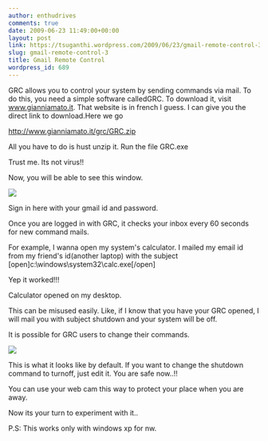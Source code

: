 ```yaml
---
author: enthudrives
comments: true
date: 2009-06-23 11:49:00+00:00
layout: post
link: https://tsuganthi.wordpress.com/2009/06/23/gmail-remote-control-3/
slug: gmail-remote-control-3
title: Gmail Remote Control
wordpress_id: 689
---
```


  


  


GRC allows you to control your system by sending commands via mail. To do this, you need a simple software calledGRC. To download it, visit www.gianniamato.it. That website is in french I guess. I can give you the direct link to download.Here we go

http://www.gianniamato.it/grc/GRC.zip

All you have to do is hust unzip it. Run the file GRC.exe

Trust me. Its not virus!!

Now, you will be able to see this window.

  


![](https://tsuganthi.files.wordpress.com/2009/06/grc1.jpg)

Sign in here with your gmail id and password. 

  


Once you are logged in with GRC, it checks your inbox every 60 seconds for new command mails. 

  


For example, I wanna open my system's calculator. I mailed my email id from my friend's id(another laptop) with the subject [open]c:\windows\system32\calc.exe[/open]

Yep it worked!!!

Calculator opened on my desktop. 

  


This can be misused easily. Like, if I know that you have your GRC opened, I will mail you with subject shutdown and your system will be off. 

It is possible for GRC users to change their commands. 

  
![](https://tsuganthi.files.wordpress.com/2009/06/set.jpg)

This is what it looks like by default. If you want to change the shutdown command to turnoff, just edit it. You are safe now..!!

You can use your web cam this way to protect your place when you are away. 

Now its your turn to experiment with it..

  


P.S: This works only with windows xp for nw. 
